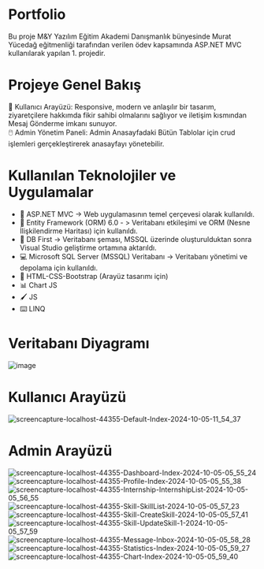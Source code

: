 #  Portfolio
Bu proje M&Y Yazılım Eğitim Akademi Danışmanlık bünyesinde Murat Yücedağ eğitmenliği tarafından verilen ödev kapsamında ASP.NET MVC kullanılarak yapılan 1. projedir.

# Projeye Genel Bakış
👤 Kullanıcı Arayüzü: Responsive, modern ve anlaşılır bir tasarım, ziyaretçilere hakkımda fikir sahibi olmalarını sağlıyor ve iletişim kısmından Mesaj Gönderme imkanı sunuyor.
<br/>
🖱️ Admin Yönetim Paneli: Admin Anasayfadaki Bütün Tablolar için crud işlemleri gerçekleştirerek anasayfayı yönetebilir.

# Kullanılan Teknolojiler ve Uygulamalar
- 🤖 ASP.NET MVC -> Web uygulamasının temel çerçevesi olarak kullanıldı.
- 🎐  Entity Framework (ORM) 6.0 - > Veritabanı etkileşimi ve ORM (Nesne İlişkilendirme Haritası) için kullanıldı.
- 🎡  DB First -> Veritabanı şeması, MSSQL üzerinde oluşturulduktan sonra Visual Studio geliştirme ortamına aktarıldı.
- 💻 Microsoft SQL Server (MSSQL) Veritabanı -> Veritabanı yönetimi ve depolama için kullanıldı.
- 🎨 HTML-CSS-Bootstrap (Arayüz tasarımı için)
- 📊 Chart JS
- 🖌️ JS
- ⌨️ LINQ


# Veritabanı Diyagramı
![image](https://github.com/user-attachments/assets/e79032f2-3eca-450a-b1a8-076e91ad794f)

# Kullanıcı Arayüzü
![screencapture-localhost-44355-Default-Index-2024-10-05-11_54_37](https://github.com/user-attachments/assets/f281c18e-7fd2-4be8-a2ba-f6febf6ad65d)


# Admin Arayüzü
![screencapture-localhost-44355-Dashboard-Index-2024-10-05-05_55_24](https://github.com/user-attachments/assets/a75da38c-3f46-4649-974a-423fa2a0ddab)
![screencapture-localhost-44355-Profile-Index-2024-10-05-05_55_38](https://github.com/user-attachments/assets/b8fd3d3b-12b1-43ca-9523-7281414271e2)
![screencapture-localhost-44355-Internship-InternshipList-2024-10-05-05_56_55](https://github.com/user-attachments/assets/53b63e2a-1e72-49d6-8cfc-733d4ee6bd7f)
![screencapture-localhost-44355-Skill-SkillList-2024-10-05-05_57_23](https://github.com/user-attachments/assets/a832a537-4969-43e7-898c-972a3ba58d67)
![screencapture-localhost-44355-Skill-CreateSkill-2024-10-05-05_57_41](https://github.com/user-attachments/assets/aa62fe23-cc19-4501-a015-7084d1c7b4bc)
![screencapture-localhost-44355-Skill-UpdateSkill-1-2024-10-05-05_57_59](https://github.com/user-attachments/assets/ce76501f-0d55-4b5a-b152-f3233a06ea53)
![screencapture-localhost-44355-Message-Inbox-2024-10-05-05_58_28](https://github.com/user-attachments/assets/ffae20d0-cafe-48d1-ad47-bc4e716ca5e9)
![screencapture-localhost-44355-Statistics-Index-2024-10-05-05_59_27](https://github.com/user-attachments/assets/6d5c5acb-209d-4fbd-899f-bc894c0e97b6)
![screencapture-localhost-44355-Chart-Index-2024-10-05-05_59_40](https://github.com/user-attachments/assets/a221a410-b3af-4d3c-88ab-24f5cfb66c82)

